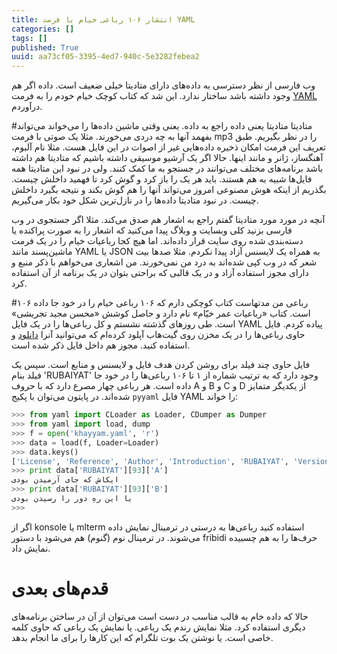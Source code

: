 ```yaml
---
title: انتشار ۱۰۶ رباعی خیام با فرمت YAML
categories: []
tags: []
published: True
uuid: aa73cf05-3395-4ed7-940c-5e3282febea2
---
```


وب فارسی از نظر دسترسی به داده‌های دارای متادیتا خیلی ضعیف است. داده اگر هم وجود داشته باشد ساختار ندارد. این شد که کتاب کوچک خیام خودم را به فرمت [YAML](http://yaml.org/) درآوردم.

#متادیتا
متادیتا یعنی داده راجع به داده. یعنی وقتی ماشین داده‌ها را می‌خواند می‌تواند بفهمد آنها به چه دردی می‌خورند. مثلا یک صوتی با فرمت mp3 را در نظر بگیریم. طبق تعریف این فرمت امکان ذخیره داده‌هایی غیر از اصوات در این فایل هست. مثلا نام آلبوم، آهنگساز، ژانر و مانند اینها. حالا اگر یک آرشیو موسیقی داشته باشیم که متادیتا هم داشته باشد برنامه‌های مختلف می‌توانند در جستجو به ما کمک کنند. ولی در نبود این متادیتا همه فایل‌ها شبیه به هم هستند. باید هر یک را باز کرد و گوش کرد تا فهمید داخلش چیست. بگذریم از اینکه هوش مصنوعی امروز می‌تواند آنها را هم گوش بکند و نتیجه بگیرد داخلش چیست. در نبود متادیتا داده‌ها را در نازل‌ترین شکل خود بکار می‌گیریم.

آنچه در مورد مورد متادیتا گفتم راجع به اشعار هم صدق می‌کند. مثلا اگر جستجوی در وب فارسی بزنید کلی وبسایت و وبلاگ پیدا می‌کنید که اشعار را به صورت پراکنده یا دسته‌بندی شده روی سایت قرار داده‌اند. اما هیچ کجا رباعیات خیام را در یک فرمت ماشین‌پسند مانند YAML یا JSON به همراه یک لایسنس آزاد پیدا نکردم. مثلا صدها بیت شعر که در وب کپی شده‌اند به درد من نمی‌خورند. من اشعاری می‌خواهم با ذکر منبع و دارای مجوز استفاده آزاد و در یک قالبی که براحتی بتوان در یک برنامه از آن استفاده کرد.

#۱۰۶ رباعی
من مدتهاست کتاب کوچکی دارم که ۱۰۶ رباعی خیام را در خود جا داده است. کتاب «رباعیات عمر خیّام» نام دارد و حاصل کوشش «محسن مجید تجریشی» است. طی روزهای گذشته نشستم و کل رباعی‌ها را در یک فایل YAML پیاده کردم. فایل حاوی رباعی‌ها را در یک مخزن روی گیت‌هاب آپلود کرده‌ام که می‌توانید آنرا [دانلود](https://github.com/mehdisadeghi/khayyam/blob/master/khayyam.yaml) و استفاده کنید. مجوز هم داخل فایل ذکر شده است.

فایل حاوی چند فیلد برای روشن کردن هدف فایل و لایسنس و منابع است. سپس یک فیلد بنام 'RUBAIYAT' وجود دارد که به ترتیب شماره از ۱ تا ۱۰۶ رباعی‌ها را در خود جا داده است. هر رباعی چهار مصرع دارد که با حروف A و B و C و D از یکدیگر متمایز شده‌اند. در پایتون می‌توان با پکیج `pyyaml` فایل YAML را خواند:

~~~python
>>> from yaml import CLoader as Loader, CDumper as Dumper
>>> from yaml import load, dump
>>> f = open('khayyam.yaml', 'r')
>>> data = load(f, Loader=Loader)
>>> data.keys()
['License', 'Reference', 'Author', 'Introduction', 'RUBAIYAT', 'Version', 'KHAYYAM', 'Resources']
>>> print data['RUBAIYAT'][93]['A']
ایکاش که جای آرمیدن بودی
>>> print data['RUBAIYAT'][93]['B']
یا این رهِ دور را رسیدن بودی
>>>
~~~

اگر از konsole یا mlterm استفاده کنید رباعی‌ها به درستی در ترمینال نمایش داده می‌شوند. در ترمینال نوم (گنوم) هم می‌شود با دستور fribidi حرف‌ها را به هم چسبیده نمایش داد.

# قدم‌های بعدی
حالا که داده خام به قالب مناسب در دست است می‌توان از آن در ساختن برنامه‌های دیگری استفاده کرد. مثلا نمایش رندم یک رباعی. یا نمایش یک رباعی که حاوی کلمه خاصی است. یا نوشتن یک بوت تلگرام که این کارها را برای ما انجام بدهد.

